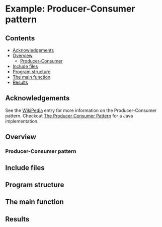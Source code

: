 # Example: Producer-Consumer pattern

## Contents
* [Acknowledgements](#ackw)
* [Overview](#overview) 
	* [Producer-Consumer](#producer_consumer)
* [Include files](#include_files)
* [Program structure](#prg_struct)
* [The main function](#m_func)
* [Results](#results)

## <a name="ackw"></a>  Acknowledgements

See the <a href="https://en.wikipedia.org/wiki/Producer%E2%80%93consumer_problem">WikiPedia</a> entry for more information on the Producer-Consumer pattern.
Checkout <a href="https://dzone.com/articles/producer-consumer-pattern">The Producer Consumer Pattern</a> for a Java implementation. 

## <a name="overview"></a> Overview

### <a name="producer_consumer"></a> Producer-Consumer pattern

## <a name="include_files"></a> Include files

## <a name="prg_struct"></a> Program structure

## <a name="m_func"></a> The main function

## <a name="results"></a> Results




